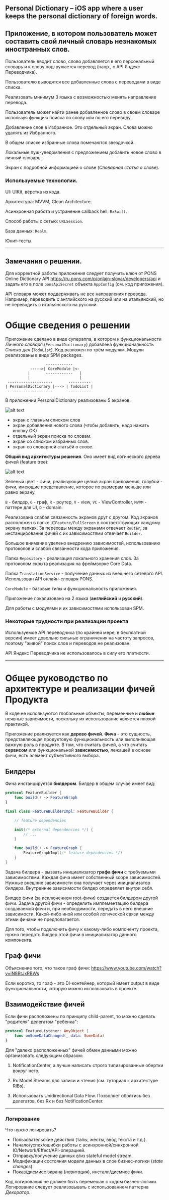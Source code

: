 ## Personal Dictionary – iOS app where a user keeps the personal dictionary of foreign words.

## Приложение, в котором пользователь может составить свой личный словарь незнакомых иностранных слов.

Пользователь вводит слово, слово добавляется в его персональный словарь и к слову подгружается перевод (напр., с API Яндекс Переводчика).

Пользователю выводятся все добавленные слова с переводами в виде списка.

Реализовать минимум 3 языка с возможностью менять направление перевода.

Пользователь может найти ранее добавленное слово в своем словаре используя функцию поиска по слову или по его переводу.

Добавление слов в Избранное. Это отдельный экран. Слова можно удалять из Избранного.

В общем списке избранные слова помечаются звездочкой.

Локальные пуш-уведомления с предложением добавить новое слово в личный словарь.

Экран с подробной информацией о слове (_Словарная статья_ о слове).

### Используемые технологии.

UI: UIKit, вёрстка из кода.

Архитектура: MVVM, Clean Architecture.

Асинхронная работа и устранение callback hell: `RxSwift`.

Способ работы с сетью: `URLSession`.

База данных: `Realm`.

Юнит-тесты.

---

## Замечания о решении.

Для корректной работы приложения следует получить ключ от PONS Online Dictionary API https://ru.pons.com/p/onlajn-slovar/developers/api и задать его в поле `ponsApiSecret` объекта `AppConfig` (см. код приложения).

API словаря может поддерживать не все направления перевода. Например, переводить с английского на русский или на итальянский, но не переводить с итальянского на русский.

# Общие сведения о решении

Приложение сделано в виде супераппа, в котором к функциональности _Личного словаря_ (`PersonalDictionary`) добавлена функциональность _Списка дел_ (`TodoList`). Код разложен по трём модулям. Модули реализованы в виде SPM packages.

```
                  ------------
           ----->| CoreModule |<-
          |       ------------   |
          |                      |
 --------------------       ----------
| PersonalDictionary |---> | TodoList |
 --------------------       ----------

```

В приложении PersonalDictionary реализованы 5 экранов:

![alt text](appscreens.png "")

* экран с главным списком слов
* экран добавления нового слова (чтобы добавить, надо нажать кнопку ОК)
* отдельный экран поиска по словам.
* экран со списком избранных слов.
* экран со словарной статьёй о слове.

__Общий вид архитектуры решения__. Оно имеет вид логического дерева фичей (feature tree):

![alt text](pers-dict-arch.png "")

Зеленый цвет - фичи, реализующие целый экран приложения, голубой - фичи, имеющие представление, которое по размерам меньше или равно экрану.

`B` - билдер, `G` - граф, `R` - роутер, `V` - view, `VC` - ViewController, `MVVM` - паттерн для UI, `D` - domain.  

Реализована слабая связанность экранов друг с другом. Код экранов расположен в папке `UIFeature/FullScreen` в соответствующих каждому экрану папках. За переходы между экранами отвечает `Router`, за инстанцирование фичей с их зависимостями отвечает `Builder`. 

Большое внимание уделено внедрению зависимостей, использованию протоколов и слабой связанности кода приложения.

Папка `Repository` - реализация локального хранения слов. За протоколом скрыта реализация на фреймворке Core Data.

Папка `TranslationService` - получение данных из внешнего сетевого API. Использован API онлайн-словаря PONS.

`CoreModule` - базовые типы и функциональность приложения.

Приложение локализовано на 2 языка (__английский__ и __русский__).

Для работы с модулями и их зависимостями использован SPM.

### Некоторые трудности при реализации проекта

Используемое API переводчика (по крайней мере, в бесплатной версии) имеет довольно сильные ограничения на частоту запросов, поэтому "живой" поиск слов и переводов не реализован.

API Яндекс Переводчика не использовалось в силу его платности.

---

# Общее руководство по архитектуре и реализации фичей Продукта

В коде не используются глобальные объекты, переменные и __любые__ неявные зависимости, поскольку их использование является плохой практикой.

Приложение реализуется как __дерево фичей__. __Фича__ - это сущность, представляющая продуктовую функциональность или выполняющая важную роль в продукте. В том, что считать фичей, а что считать __сервисом__ или функциональной __зависимостью__, лежащей в основе фичи, есть элемент субъективного выбора.

## Билдеры

Фича инстанцируется __билдером__. Билдер в общем случае имеет вид:

```swift
protocol FeatureBuilder {
    func build() -> FeatureGraph
}

final class FeatureBuilderImpl: FeatureBuilder {

    // feature dependencies

    init(/* external dependencies */) {
        // ...
    }

    func build() -> FeatureGraph {
        FeatureGraphImpl(/* feature dependencies */)
    }
}
```

Задача билдера - вызвать инициализатор __графа фичи__ с требуемыми зависимостями. Каждая фича имеет собственный scope зависимостей. Нужные внешние зависимости она получает через инициализатор билдера. Внутренние зависимости билдер определяет внутри себя.

Билдер фичи (за исключением root-фичи) создается билдером другой фичи. Задача другой фичи - определить имплементацию билдера создаваемой фичи и, при необходимости, передать в него внешние зависимости. Какой-либо иной или особой логической связи между этими фичами не предполагается.

Для того, чтобы подключить фичу к какому-либо компоненту проекта, нужно передать билдер этой фичи в инициализатор данного компонента. 

## Граф фичи

Объяснение того, что такое граф фичи: https://www.youtube.com/watch?v=iN8BtJxRBWs

Если коротко, то граф - это DI-контейнер, который имеет output в виде функциональности, которую можно использовать в проекте.

## Взаимодействие фичей

Если фичи расположены по принципу child-parent, то можно сделать "родителя" делегатом "ребенка":

```swift
protocol FeatureListener: AnyObject {
    func onSomeDataChanged(_ data: SomeData)
}
```

Для "далеко расположенных" фичей обмен данными можно организовать следующим образом:

1) NotificationCenter, а лучше написать строго типизированные обертки вокруг него.

2) Rx Model Streams для записи и чтения (см. туториал к архитектуре RIBs).

3) Использовать Unidirectional Data Flow. Позволяет обойтись без делегатов, без Rx и без NotificationCenter.

---

### Логирование

Что нужно логировать?

* Пользовательские действия (тапы, жесты, ввод текста и т.д.).
* Начало/успех/ошибки работы с асинхронной/синхронной IO/Network/Effect/API-операцией.
* Отправку/получение данных в/из stateful model stream.
* Модификации состояния модели данных в слое бизнес-логики (_state changes_).
* Показ/дисмисс экрана (_навигация_), инсталл/дисмисс фичи.

Код логирования не должен быть перемешан с кодом бизнес-логики. Логирование следует реализовывать с использованием паттерна _Декоратор_.
